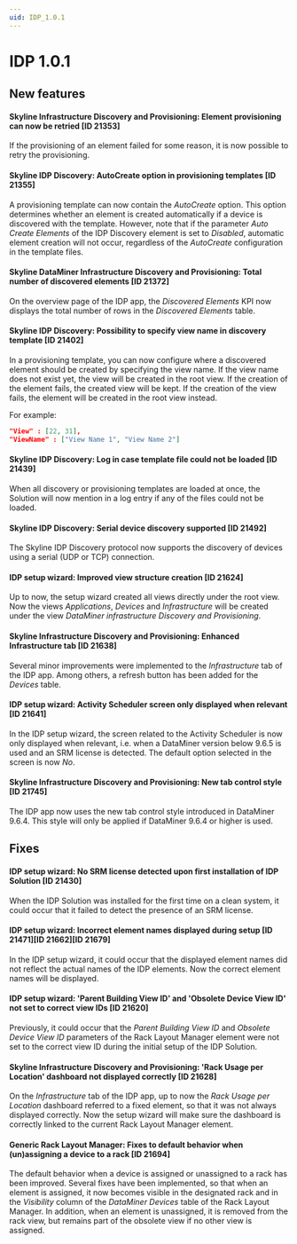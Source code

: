 ```yaml
---
uid: IDP_1.0.1
---
```


# IDP 1.0.1

## New features

#### Skyline Infrastructure Discovery and Provisioning: Element provisioning can now be retried \[ID 21353\]

If the provisioning of an element failed for some reason, it is now possible to retry the provisioning.

#### Skyline IDP Discovery: AutoCreate option in provisioning templates \[ID 21355\]

A provisioning template can now contain the *AutoCreate* option. This option determines whether an element is created automatically if a device is discovered with the template. However, note that if the parameter *Auto Create Elements* of the IDP Discovery element is set to *Disabled*, automatic element creation will not occur, regardless of the *AutoCreate* configuration in the template files.

#### Skyline DataMiner Infrastructure Discovery and Provisioning: Total number of discovered elements \[ID 21372\]

On the overview page of the IDP app, the *Discovered Elements* KPI now displays the total number of rows in the *Discovered Elements* table.

#### Skyline IDP Discovery: Possibility to specify view name in discovery template \[ID 21402\]

In a provisioning template, you can now configure where a discovered element should be created by specifying the view name. If the view name does not exist yet, the view will be created in the root view. If the creation of the element fails, the created view will be kept. If the creation of the view fails, the element will be created in the root view instead.

For example:

```json
"View" : [22, 31],
"ViewName" : ["View Name 1", "View Name 2"]
```

#### Skyline IDP Discovery: Log in case template file could not be loaded \[ID 21439\]

When all discovery or provisioning templates are loaded at once, the Solution will now mention in a log entry if any of the files could not be loaded.

#### Skyline IDP Discovery: Serial device discovery supported \[ID 21492\]

The Skyline IDP Discovery protocol now supports the discovery of devices using a serial (UDP or TCP) connection.

#### IDP setup wizard: Improved view structure creation \[ID 21624\]

Up to now, the setup wizard created all views directly under the root view. Now the views *Applications*, *Devices* and *Infrastructure* will be created under the view *DataMiner infrastructure Discovery and Provisioning*.

#### Skyline Infrastructure Discovery and Provisioning: Enhanced Infrastructure tab \[ID 21638\]

Several minor improvements were implemented to the *Infrastructure* tab of the IDP app. Among others, a refresh button has been added for the *Devices* table.

#### IDP setup wizard: Activity Scheduler screen only displayed when relevant \[ID 21641\]

In the IDP setup wizard, the screen related to the Activity Scheduler is now only displayed when relevant, i.e. when a DataMiner version below 9.6.5 is used and an SRM license is detected. The default option selected in the screen is now *No*.

#### Skyline Infrastructure Discovery and Provisioning: New tab control style \[ID 21745\]

The IDP app now uses the new tab control style introduced in DataMiner 9.6.4. This style will only be applied if DataMiner 9.6.4 or higher is used.

## Fixes

#### IDP setup wizard: No SRM license detected upon first installation of IDP Solution \[ID 21430\]

When the IDP Solution was installed for the first time on a clean system, it could occur that it failed to detect the presence of an SRM license.

#### IDP setup wizard: Incorrect element names displayed during setup \[ID 21471\]\[ID 21662\]\[ID 21679\]

In the IDP setup wizard, it could occur that the displayed element names did not reflect the actual names of the IDP elements. Now the correct element names will be displayed.

#### IDP setup wizard: 'Parent Building View ID' and 'Obsolete Device View ID' not set to correct view IDs \[ID 21620\]

Previously, it could occur that the *Parent Building View ID* and *Obsolete Device View ID* parameters of the Rack Layout Manager element were not set to the correct view ID during the initial setup of the IDP Solution.

#### Skyline Infrastructure Discovery and Provisioning: 'Rack Usage per Location' dashboard not displayed correctly \[ID 21628\]

On the *Infrastructure* tab of the IDP app, up to now the *Rack Usage per Location* dashboard referred to a fixed element, so that it was not always displayed correctly. Now the setup wizard will make sure the dashboard is correctly linked to the current Rack Layout Manager element.

#### Generic Rack Layout Manager: Fixes to default behavior when (un)assigning a device to a rack \[ID 21694\]

The default behavior when a device is assigned or unassigned to a rack has been improved. Several fixes have been implemented, so that when an element is assigned, it now becomes visible in the designated rack and in the *Visibility* column of the *DataMiner Devices* table of the Rack Layout Manager. In addition, when an element is unassigned, it is removed from the rack view, but remains part of the obsolete view if no other view is assigned.
